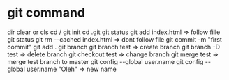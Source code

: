# git command

dir
clear  or cls
cd /
git init
cd .git
git status
git add index.html => follow fille
git status
git rm --cached index.html =>  dont follow file 
git commit -m "first commit"
git add .
git branch
git branch test => create branch
git branch -D test => delete branch
git checkout test => change branch
git merge test => merge test branch to master
git config --global user.name
git config --global user.name "Oleh" => new name